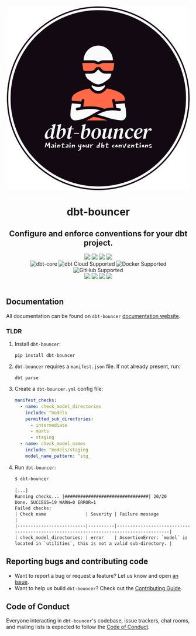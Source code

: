 <p align="center">
  <img src="https://github.com/godatadriven/dbt-bouncer/raw/main/docs/assets/logo.svg" alt="dbt-bouncer logo" width="500"/>
</p>


<h1 align="center">
  dbt-bouncer
</h1>
<h2 align="center">
  Configure and enforce conventions for your dbt project.
</h2>

<div align="center">
  <a>
	<img src="https://img.shields.io/github/release/godatadriven/dbt-bouncer.svg?logo=github">
  </a>
  <a>
	<img src="https://img.shields.io/badge/License-MIT-yellow.svg">
  </a>
  <a>
	<img src="https://img.shields.io/github/last-commit/godatadriven/dbt-bouncer/main">
  </a>
  <a>
	<img src="https://img.shields.io/github/commits-since/godatadriven/dbt-bouncer/latest">
  </a>
</div>

<div align="center">
  <a>
	<img alt="dbt-core" src="https://img.shields.io/badge/dbt--core%20-%3E%3D1.7-333?logo=dbt">
  </a>
  <a>
	<img alt="dbt Cloud Supported" src="https://img.shields.io/badge/dbt%20Cloud%20-Supported-ff694a?logo=dbt">
  </a>
  <a>
	<img alt="Docker Supported" src="https://img.shields.io/badge/Docker%20-Supported-0db7ed?logo=docker">
  </a>
  <a>
	<img alt="GitHub Supported" src="https://img.shields.io/badge/GitHub%20-Supported-333?logo=github">
  </a>
</div>

<div align="center">
  <a>
	<img src="https://github.com/godatadriven/dbt-bouncer/actions/workflows/merge_pipeline.yml/badge.svg">
  </a>
  <a>
	<img src="https://github.com/godatadriven/dbt-bouncer/actions/workflows/post_release_pipeline.yml/badge.svg">
  </a>
  <a>
	<img src="https://img.shields.io/badge/style-ruff-41B5BE?style=flat">
  </a>
  <a>
	<img src="https://www.aschey.tech/tokei/github/godatadriven/dbt-bouncer?category=code">
  </a>
</div>
<br/>

## Documentation

All documentation can be found on `dbt-bouncer` [documentation website](https://godatadriven.github.io/dbt-bouncer/).

### TLDR

1. Install `dbt-bouncer`:

    ```shell
    pip install dbt-bouncer
    ```

1. `dbt-bouncer` requires a `manifest.json` file. If not already present, run:

    ```shell
    dbt parse
    ```

1. Create a `dbt-bouncer.yml` config file:

    ```yml
    manifest_checks:
      - name: check_model_directories
        include: ^models
        permitted_sub_directories:
          - intermediate
          - marts
          - staging
      - name: check_model_names
        include: ^models/staging
        model_name_pattern: ^stg_
    ```

1. Run `dbt-bouncer`:

    ```
    $ dbt-bouncer

    [...]
    Running checks... |################################| 20/20
    Done. SUCCESS=19 WARN=0 ERROR=1
    Failed checks:
    | Check name               | Severity | Failure message                                                                       |
    |--------------------------|----------|---------------------------------------------------------------------------------------|
    | check_model_directories: | error    | AssertionError: `model` is located in `utilities`, this is not a valid sub-directory. |
    ```

## Reporting bugs and contributing code

- Want to report a bug or request a feature? Let us know and open [an issue](https://github.com/godatadriven/dbt-bouncer/issues/new/choose).
- Want to help us build `dbt-bouncer`? Check out the [Contributing Guide](https://github.com/godatadriven/dbt-bouncer/blob/HEAD/docs/CONTRIBUTING.md).

## Code of Conduct

Everyone interacting in `dbt-bouncer`'s codebase, issue trackers, chat rooms, and mailing lists is expected to follow the [Code of Conduct](./CODE_OF_CONDUCT.md).
